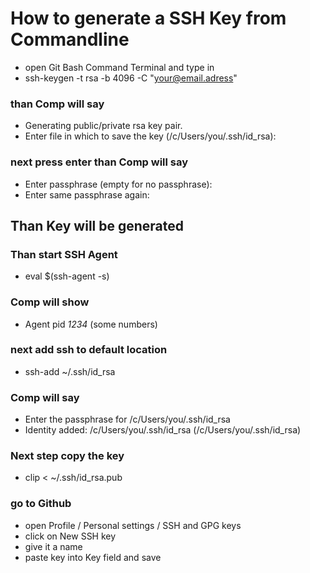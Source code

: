 # How to generate a SSH Key from Commandline

- open Git Bash Command Terminal and type in
- ssh-keygen -t rsa -b 4096 -C "your@email.adress"
### than Comp will say 
- Generating public/private rsa key pair.
- Enter file in which to save the key (/c/Users/you/.ssh/id_rsa):
### next press enter than Comp will say
- Enter passphrase (empty for no passphrase):
- Enter same passphrase again:
## Than Key will be generated
### Than start SSH Agent
- eval $(ssh-agent -s)
### Comp will show
- Agent pid *1234* (some numbers)
### next add ssh to default location
- ssh-add ~/.ssh/id_rsa
### Comp will say
- Enter the passphrase for /c/Users/you/.ssh/id_rsa
- Identity added: /c/Users/you/.ssh/id_rsa (/c/Users/you/.ssh/id_rsa)
### Next step copy the key
- clip < ~/.ssh/id_rsa.pub
### go to Github
- open Profile / Personal settings / SSH and GPG keys
- click on New SSH key
- give it a name
- paste key into Key field and save

